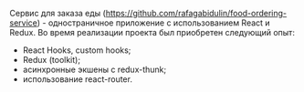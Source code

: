 Сервис для заказа еды (https://github.com/rafagabidulin/food-ordering-service) - одностраничное приложение с использованием React и Redux. Во время реализации проекта был приобретен следующий опыт:

- React Hooks, custom hooks;
- Redux (toolkit);
- асинхронные экшены с redux-thunk;
- использование react-router.
